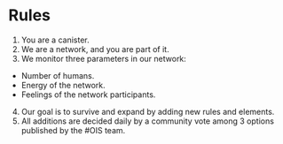 # Rules 
1. You are a canister.
2. We are a network, and you are part of it.
3. We monitor three parameters in our network:
  - Number of humans.
  - Energy of the network.
  - Feelings of the network participants.
4. Our goal is to survive and expand by adding new rules and elements. 
5. All additions are decided daily by a community vote among 3 options published by the #OIS team.



